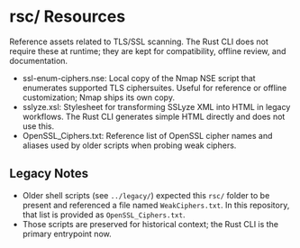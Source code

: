 # rsc/ Resources

Reference assets related to TLS/SSL scanning. The Rust CLI does not require these at runtime; they are kept for compatibility, offline review, and documentation.

- ssl-enum-ciphers.nse: Local copy of the Nmap NSE script that enumerates supported TLS ciphersuites. Useful for reference or offline customization; Nmap ships its own copy.
- sslyze.xsl: Stylesheet for transforming SSLyze XML into HTML in legacy workflows. The Rust CLI generates simple HTML directly and does not use this.
- OpenSSL_Ciphers.txt: Reference list of OpenSSL cipher names and aliases used by older scripts when probing weak ciphers.

## Legacy Notes
- Older shell scripts (see `../legacy/`) expected this `rsc/` folder to be present and referenced a file named `WeakCiphers.txt`. In this repository, that list is provided as `OpenSSL_Ciphers.txt`.
- Those scripts are preserved for historical context; the Rust CLI is the primary entrypoint now.
